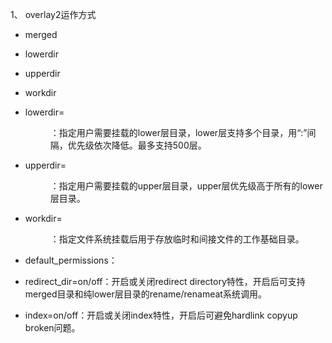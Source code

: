 
1、 overlay2运作方式
- merged
- lowerdir
- upperdir
- workdir

- lowerdir=<dir>：指定用户需要挂载的lower层目录，lower层支持多个目录，用“:”间隔，优先级依次降低。最多支持500层。
- upperdir=<dir>：指定用户需要挂载的upper层目录，upper层优先级高于所有的lower层目录。
- workdir=<dir>：指定文件系统挂载后用于存放临时和间接文件的工作基础目录。
- default_permissions：
- redirect_dir=on/off：开启或关闭redirect directory特性，开启后可支持merged目录和纯lower层目录的rename/renameat系统调用。
- index=on/off：开启或关闭index特性，开启后可避免hardlink copyup broken问题。